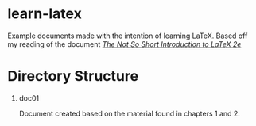 # learn-latex
Example documents made with the intention of learning LaTeX. Based off my reading of the document [*The Not So Short Introduction to LaTeX 2e*](https://tobi.oetiker.ch/lshort/lshort.pdf)

# Directory Structure
1. doc01

   Document created based on the material found in chapters 1 and 2.

